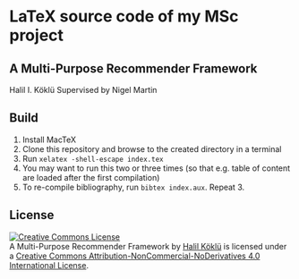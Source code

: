# LaTeX source code of my MSc project

## A Multi-Purpose Recommender Framework
Halil I. Köklü
Supervised by Nigel Martin

## Build

1. Install MacTeX
2. Clone this repository and browse to the created directory in a terminal
3. Run `xelatex -shell-escape index.tex`
4. You may want to run this two or three times (so that e.g. table of content are loaded after the first compilation)
5. To re-compile bibliography, run `bibtex index.aux`. Repeat 3.

## License

<a rel="license" href="http://creativecommons.org/licenses/by-nc-nd/4.0/"><img alt="Creative Commons License" style="border-width:0" src="https://i.creativecommons.org/l/by-nc-nd/4.0/88x31.png" /></a><br /><span xmlns:dct="http://purl.org/dc/terms/" property="dct:title">A Multi-Purpose Recommender Framework</span> by <a xmlns:cc="http://creativecommons.org/ns#" href="https://github.com/halk/msc-project" property="cc:attributionName" rel="cc:attributionURL">Halil Köklü</a> is licensed under a <a rel="license" href="http://creativecommons.org/licenses/by-nc-nd/4.0/">Creative Commons Attribution-NonCommercial-NoDerivatives 4.0 International License</a>.
